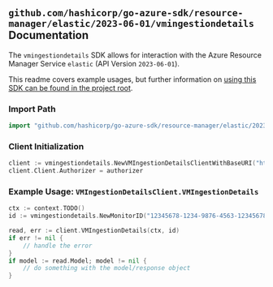 
## `github.com/hashicorp/go-azure-sdk/resource-manager/elastic/2023-06-01/vmingestiondetails` Documentation

The `vmingestiondetails` SDK allows for interaction with the Azure Resource Manager Service `elastic` (API Version `2023-06-01`).

This readme covers example usages, but further information on [using this SDK can be found in the project root](https://github.com/hashicorp/go-azure-sdk/tree/main/docs).

### Import Path

```go
import "github.com/hashicorp/go-azure-sdk/resource-manager/elastic/2023-06-01/vmingestiondetails"
```


### Client Initialization

```go
client := vmingestiondetails.NewVMIngestionDetailsClientWithBaseURI("https://management.azure.com")
client.Client.Authorizer = authorizer
```


### Example Usage: `VMIngestionDetailsClient.VMIngestionDetails`

```go
ctx := context.TODO()
id := vmingestiondetails.NewMonitorID("12345678-1234-9876-4563-123456789012", "example-resource-group", "monitorValue")

read, err := client.VMIngestionDetails(ctx, id)
if err != nil {
	// handle the error
}
if model := read.Model; model != nil {
	// do something with the model/response object
}
```
